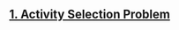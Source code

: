 ## [1. Activity Selection Problem](https://github.com/singh7priyanshu/love_babbar_450_solutions/tree/main/greedy/Activity%20Selection%20Problem)<br />
